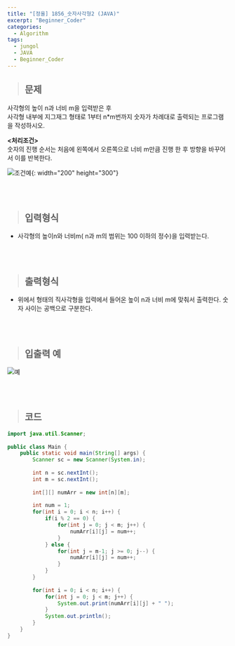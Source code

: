 ```yaml
---
title: "[정올] 1856_숫자사각형2 (JAVA)"
excerpt: "Beginner_Coder"
categories: 
  - Algorithm
tags: 
  - jungol
  - JAVA
  - Beginner_Coder
---
```


> ## 문제

사각형의 높이 n과 너비 m을 입력받은 후 <br>
사각형 내부에 지그재그 형태로 1부터 n*m번까지 숫자가 차례대로 출력되는 프로그램을 작성하시오. 
<br>

**<처리조건>**<br>
숫자의 진행 순서는 처음에 왼쪽에서 오른쪽으로 너비 m만큼 진행 한 후 방향을 바꾸어서 이를 반복한다. <br>

![조건예](https://user-images.githubusercontent.com/70805241/123997083-f4694580-da0a-11eb-8386-36aa28a8389f.png){: width="200" height="300"}

<br><br>

> ## 입력형식

- 사각형의 높이n와 너비m( n과 m의 범위는 100 이하의 정수)을 입력받는다.

<br><br>

> ## 출력형식

- 위에서 형태의 직사각형을 입력에서 들어온 높이 n과 너비 m에 맞춰서 출력한다. 숫자 사이는 공백으로 구분한다.

<br><br>


> ## 입출력 예

![예](https://user-images.githubusercontent.com/70805241/123997318-3b573b00-da0b-11eb-90af-bbccd4f28167.png)

<br><br> 


> ## 코드

```java
import java.util.Scanner;
 
public class Main {
    public static void main(String[] args) {
        Scanner sc = new Scanner(System.in);
         
        int n = sc.nextInt();
        int m = sc.nextInt();
         
        int[][] numArr = new int[n][m];
         
        int num = 1;
        for(int i = 0; i < n; i++) {
            if(i % 2 == 0) {
                for(int j = 0; j < m; j++) {
                    numArr[i][j] = num++;
                }
            } else {
                for(int j = m-1; j >= 0; j--) {
                    numArr[i][j] = num++;
                }
            }
        }
         
        for(int i = 0; i < n; i++) {
            for(int j = 0; j < m; j++) {
                System.out.print(numArr[i][j] + " ");
            }
            System.out.println();
        }
    }
}
```

